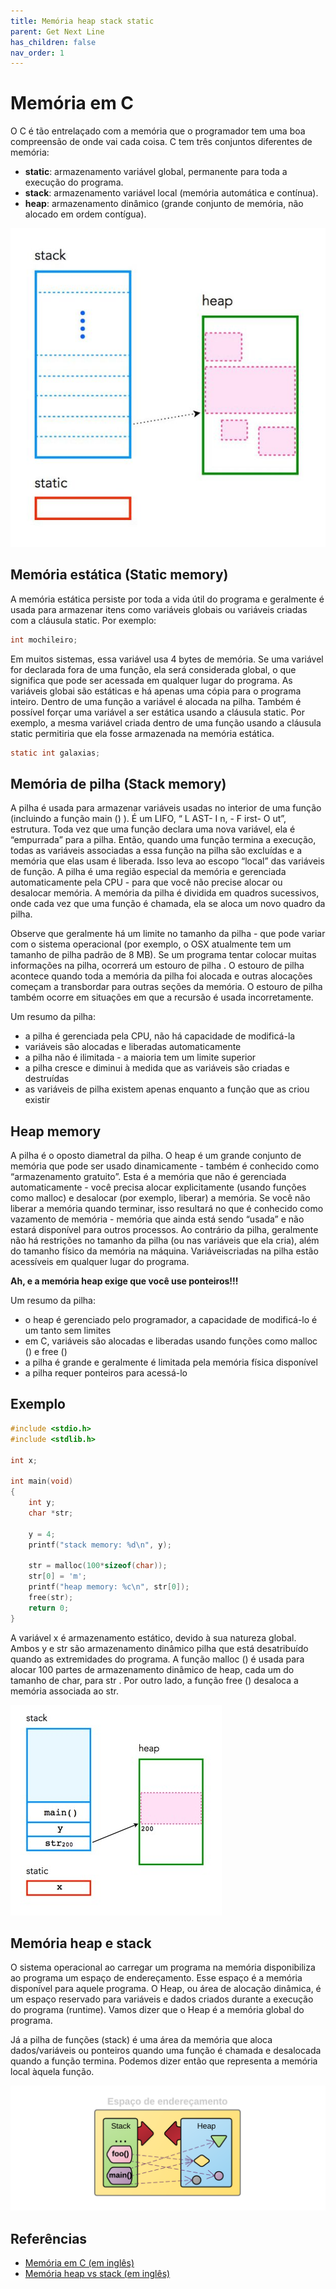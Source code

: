 ```yaml
---
title: Memória heap stack static
parent: Get Next Line
has_children: false
nav_order: 1
---
```


# Memória em C

O C é tão entrelaçado com a memória que o programador tem uma boa compreensão de onde vai cada coisa. C tem três conjuntos diferentes de memória:
- **static**: armazenamento variável global, permanente para toda a execução do programa.
- **stack**: armazenamento variável local (memória automática e contínua).
- **heap**: armazenamento dinâmico (grande conjunto de memória, não alocado em ordem contígua).

![Os três tipos de memória](images/memory-1.jpg)

## Memória estática (Static memory)
A memória estática persiste por toda a vida útil do programa e geralmente é usada para armazenar itens como variáveis globais ou variáveis criadas com a cláusula static. Por exemplo:
```c
int mochileiro;
```
Em muitos sistemas, essa variável usa 4 bytes de memória. Se uma variável for declarada fora de uma função, ela será considerada global, o que significa que pode ser acessada em qualquer lugar do programa. As variáveis globai são estáticas e há apenas uma cópia para o programa inteiro. Dentro de uma função a variável é alocada na pilha. Também é possível forçar uma variável a ser estática usando a cláusula static. Por exemplo, a mesma variável criada dentro de uma função usando a cláusula static permitiria que ela fosse armazenada na memória estática.
```c
static int galaxias;
```

## Memória de pilha (Stack memory)
A pilha é usada para armazenar variáveis ​​usadas no interior de uma função (incluindo a função main () ). É um LIFO, “ L AST- I n, - F irst- O ut”, estrutura. Toda vez que uma função declara uma nova variável, ela é “empurrada” para a pilha. Então, quando uma função termina a execução, todas as variáveis ​​associadas a essa função na pilha são excluídas e a memória que elas usam é liberada. Isso leva ao escopo “local” das variáveis ​​de função. A pilha é uma região especial da memória e gerenciada automaticamente pela CPU - para que você não precise alocar ou desalocar memória. A memória da pilha é dividida em quadros sucessivos, onde cada vez que uma função é chamada, ela se aloca um novo quadro da pilha.

Observe que geralmente há um limite no tamanho da pilha - que pode variar com o sistema operacional (por exemplo, o OSX atualmente tem um tamanho de pilha padrão de 8 MB). Se um programa tentar colocar muitas informações na pilha, ocorrerá um estouro de pilha . O estouro de pilha acontece quando toda a memória da pilha foi alocada e outras alocações começam a transbordar para outras seções da memória. O estouro de pilha também ocorre em situações em que a recursão é usada incorretamente.

Um resumo da pilha:
- a pilha é gerenciada pela CPU, não há capacidade de modificá-la
- variáveis ​​são alocadas e liberadas automaticamente
- a pilha não é ilimitada - a maioria tem um limite superior
- a pilha cresce e diminui à medida que as variáveis ​​são criadas e destruídas
- as variáveis ​​de pilha existem apenas enquanto a função que as criou existir

## Heap memory
A pilha é o oposto diametral da pilha. O heap é um grande conjunto de memória que pode ser usado dinamicamente - também é conhecido como “armazenamento gratuito”. Esta é a memória que não é gerenciada automaticamente - você precisa alocar explicitamente (usando funções como malloc) e desalocar (por exemplo, liberar) a memória. Se você não liberar a memória quando terminar, isso resultará no que é conhecido como vazamento de memória - memória que ainda está sendo “usada” e não estará disponível para outros processos. Ao contrário da pilha, geralmente não há restrições no tamanho da pilha (ou nas variáveis ​​que ela cria), além do tamanho físico da memória na máquina. Variáveis ​​criadas na pilha estão acessíveis em qualquer lugar do programa.

**Ah, e a memória heap exige que você use ponteiros!!!**

Um resumo da pilha:
- o heap é gerenciado pelo programador, a capacidade de modificá-lo é um tanto sem limites
- em C, variáveis ​​são alocadas e liberadas usando funções como malloc () e free ()
- a pilha é grande e geralmente é limitada pela memória física disponível
- a pilha requer ponteiros para acessá-lo

## Exemplo
```c
#include <stdio.h>
#include <stdlib.h>

int x;          

int main(void) 
{
    int y;   
    char *str; 

    y = 4;
    printf("stack memory: %d\n", y);

    str = malloc(100*sizeof(char)); 
    str[0] = 'm';
    printf("heap memory: %c\n", str[0]); 
    free(str);         
    return 0;
}
```

A variável x é armazenamento estático, devido à sua natureza global. Ambos y e str são armazenamento dinâmico pilha que está desatribuído quando as extremidades do programa. A função malloc () é usada para alocar 100 partes de armazenamento dinâmico de heap, cada um do tamanho de char, para str . Por outro lado, a função free () desaloca a memória associada ao str.

![Os três tipos de memória](images/memory-2.jpg)

## Memória heap e stack
O sistema operacional ao carregar um programa na memória disponibiliza ao programa um espaço de endereçamento. Esse espaço é a memória disponível para aquele programa. O Heap, ou área de alocação dinâmica, é um espaço reservado para variáveis e dados criados durante a execução do programa (runtime). Vamos dizer que o Heap é a memória global do programa.

Já a pilha de funções (stack) é uma área da memória que aloca dados/variáveis ou ponteiros quando uma função é chamada e desalocada quando a função termina. Podemos dizer então que representa a memória local àquela função.

![Os três tipos de memória](images/memory-3.jpg)

## Referências

- [Memória em C (em inglês)](https://craftofcoding.wordpress.com/2015/12/07/memory-in-c-the-stack-the-heap-and-static/)
- [Memória heap vs stack (em inglês)](https://blog.pantuza.com/artigos/heap-vs-stack)